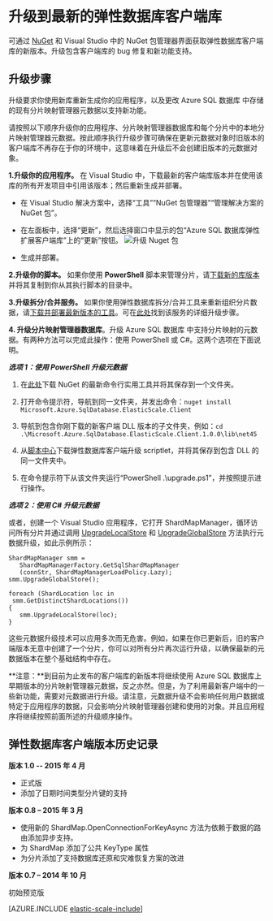 <properties 
	title="Upgrade to the latest elastic database client library" 
	pageTitle="升级到最新的弹性数据库客户端库" 
	description="使用 PowerShell 和 C# 的升级说明" 
	metaKeywords="sharding,elastic scale, Azure SQL DB sharding" 
	services="sql-database" 
	documentationCenter="" 
	manager="jeffreyg" 
	authors="sidneyh"/>

<tags 
	ms.service="sql-database" 
	ms.date="05/17/2015" 
	wacn.date="09/15/2015" />

# 升级到最新的弹性数据库客户端库

可通过 [NuGet](https://www.nuget.org/packages/Microsoft.Azure.SqlDatabase.ElasticScale.Client/) 和 Visual Studio 中的 NuGet 包管理器界面获取弹性数据库客户端库的新版本。升级包含客户端库的 bug 修复和新功能支持。

## 升级步骤

升级要求你使用新库重新生成你的应用程序，以及更改 Azure SQL 数据库 中存储的现有分片映射管理器元数据以支持新功能。

请按照以下顺序升级你的应用程序、分片映射管理器数据库和每个分片中的本地分片映射管理器元数据。按此顺序执行升级步骤可确保在更新元数据对象时旧版本的客户端库不再存在于你的环境中，这意味着在升级后不会创建旧版本的元数据对象。

**1.升级你的应用程序。** 在 Visual Studio 中，下载最新的客户端库版本并在使用该库的所有开发项目中引用该版本；然后重新生成并部署。

 * 在 Visual Studio 解决方案中，选择“工具”“NuGet 包管理器”“管理解决方案的 NuGet 包”。 
 * 在左面板中，选择“更新”，然后选择窗口中显示的包“Azure SQL 数据库弹性扩展客户端库”上的“更新”按钮。
	![升级 Nuget 包][1]
 
 * 生成并部署。

**2.升级你的脚本。** 如果你使用 **PowerShell** 脚本来管理分片，请[下载新的库版本](https://www.nuget.org/packages/Microsoft.Azure.SqlDatabase.ElasticScale.Client/)并将其复制到你从其执行脚本的目录中。

**3.升级拆分/合并服务。** 如果你使用弹性数据库拆分/合并工具来重新组织分片数据，请[下载并部署最新版本的工具](https://www.nuget.org/packages/Microsoft.Azure.SqlDatabase.ElasticScale.Service.SplitMerge/)。可在[此处](/documentation/articles/sql-database-elastic-scale-overview-split-and-merge)找到该服务的详细升级步骤。

**4. 升级分片映射管理器数据库**。升级 Azure SQL 数据库 中支持分片映射的元数据。有两种方法可以完成此操作：使用 PowerShell 或 C#。这两个选项在下面说明。

***选项 1：使用 PowerShell 升级元数据***

1. 在[此处](http://nuget.org/nuget.exe)下载 NuGet 的最新命令行实用工具并将其保存到一个文件夹。 

2. 打开命令提示符，导航到同一文件夹，并发出命令：`nuget install Microsoft.Azure.SqlDatabase.ElasticScale.Client`

3. 导航到包含你刚下载的新客户端 DLL 版本的子文件夹，例如：`cd .\Microsoft.Azure.SqlDatabase.ElasticScale.Client.1.0.0\lib\net45`

4. 从[脚本中心](https://gallery.technet.microsoft.com/scriptcenter/Azure-SQL-Database-Elastic-6442e6a9)下载弹性数据库客户端升级 scriptlet，并将其保存到包含 DLL 的同一文件夹中。

5. 在命令提示符下从该文件夹运行“PowerShell .\\upgrade.ps1”，并按照提示进行操作。
 
***选项 2：使用 C# 升级元数据***

或者，创建一个 Visual Studio 应用程序，它打开 ShardMapManager，循环访问所有分片并通过调用 [UpgradeLocalStore](https://msdn.microsoft.com/zh-CN/library/azure/microsoft.azure.sqldatabase.elasticscale.shardmanagement.shardmapmanager.upgradelocalstore.aspx) 和 [UpgradeGlobalStore](https://msdn.microsoft.com/zh-CN/library/azure/microsoft.azure.sqldatabase.elasticscale.shardmanagement.shardmapmanager.upgradeglobalstore.aspx) 方法执行元数据升级，如此示例所示：

	ShardMapManager smm =
	   ShardMapManagerFactory.GetSqlShardMapManager
	   (connStr, ShardMapManagerLoadPolicy.Lazy); 
	smm.UpgradeGlobalStore(); 
	
	foreach (ShardLocation loc in
	 smm.GetDistinctShardLocations()) 
	{   
	   smm.UpgradeLocalStore(loc); 
	} 

这些元数据升级技术可以应用多次而无危害。例如，如果在你已更新后，旧的客户端版本无意中创建了一个分片，你可以对所有分片再次运行升级，以确保最新的元数据版本在整个基础结构中存在。

**注意：**到目前为止发布的客户端库的新版本将继续使用 Azure SQL 数据库上早期版本的分片映射管理器元数据，反之亦然。但是，为了利用最新客户端中的一些新功能，需要对元数据进行升级。请注意，元数据升级不会影响任何用户数据或特定于应用程序的数据，只会影响分片映射管理器创建和使用的对象。并且应用程序将继续按照前面所述的升级顺序操作。

## 弹性数据库客户端版本历史记录 

**版本 1.0 -- 2015 年 4 月**

* 正式版
* 添加了日期时间类型分片键的支持

**版本 0.8 – 2015 年 3 月**

* 使用新的 ShardMap.OpenConnectionForKeyAsync 方法为依赖于数据的路由添加异步支持。 
* 为 ShardMap 添加了公共 KeyType 属性 
* 为分片添加了支持数据库还原和灾难恢复方案的改进 

**版本 0.7 – 2014 年 10 月**

初始预览版


[AZURE.INCLUDE [elastic-scale-include](../includes/elastic-scale-include.md)]


<!--Image references-->
[1]: ./media/sql-database-elastic-scale-upgrade-client-library/nuget-upgrade.png
 

<!---HONumber=69-->